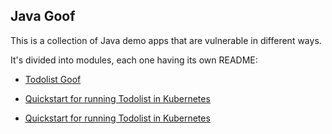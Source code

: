 ## Java Goof

This is a collection of Java demo apps that are vulnerable in different ways.

It's divided into modules, each one having its own README:

* [Todolist Goof](todolist-goof/README.md)

* [Quickstart for running Todolist in Kubernetes](README-K8S.md)

* [Quickstart for running Todolist in Kubernetes](README-K8S.md)

